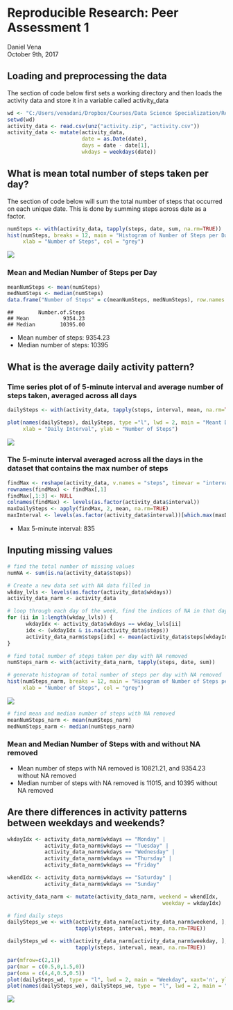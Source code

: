 # Reproducible Research: Peer Assessment 1
Daniel Vena  
October 9th, 2017  






## Loading and preprocessing the data
The section of code below first sets a working directory and then loads the activity data and store it in a variable called activity_data


```r
wd <- "C:/Users/venadani/Dropbox/Courses/Data Science Specialization/Reproducible/CourseProject1/RepData_PeerAssessment1"
setwd(wd)
activity_data <- read.csv(unz("activity.zip", "activity.csv"))
activity_data <- mutate(activity_data, 
                        date = as.Date(date), 
                        days = date - date[1], 
                        wkdays = weekdays(date))
```

## What is mean total number of steps taken per day?
The section of code below will sum the total number of steps that occurred on each unique date. This is done by summing steps across date as a factor.


```r
numSteps <- with(activity_data, tapply(steps, date, sum, na.rm=TRUE))
hist(numSteps, breaks = 12, main = "Histogram of Number of Steps per Day", 
     xlab = "Number of Steps", col = "grey")
```

![](figures/fig1-1.png)<!-- -->

### Mean and Median Number of Steps per Day

```r
meanNumSteps <- mean(numSteps)
medNumSteps <- median(numSteps)
data.frame("Number of Steps" = c(meanNumSteps, medNumSteps), row.names = c("Mean", "Median"))
```

```
##        Number.of.Steps
## Mean           9354.23
## Median        10395.00
```
* Mean number of steps: 9354.23
* Median number of steps: 10395

## What is the average daily activity pattern?
### Time series plot of of 5-minute interval and average number of steps taken, averaged across all days

```r
dailySteps <- with(activity_data, tapply(steps, interval, mean, na.rm=TRUE))

plot(names(dailySteps), dailySteps, type ="l", lwd = 2, main = "Meant Daily Steps per Interval",
     xlab = "Daily Interval", ylab = "Number of Steps")
```

![](figures/fig2-1.png)<!-- -->

### The 5-minute interval averaged across all the days in the dataset that contains the max number of steps

```r
findMax <- reshape(activity_data, v.names = "steps", timevar = "interval", idvar = "date", direction = "wide")
rownames(findMax) <- findMax[,1]
findMax[,1:3] <- NULL
colnames(findMax) <- levels(as.factor(activity_data$interval))
maxDailySteps <- apply(findMax, 2, mean, na.rm=TRUE)
maxInterval <- levels(as.factor(activity_data$interval))[which.max(maxDailySteps)]
```

* Max 5-minute interval: 835

## Inputing missing values

```r
# find the total number of missing values
numNA <- sum(is.na(activity_data$steps))

# Create a new data set with NA data filled in
wkday_lvls <- levels(as.factor(activity_data$wkdays))
activity_data_narm <- activity_data

# loop through each day of the week, find the indices of NA in that day of the week, then replace those indices with the mean number of steps taken on that day of the week. 
for (ii in 1:length(wkday_lvls)) {
      wkdayIdx <- activity_data$wkdays == wkday_lvls[ii]
      idx <- (wkdayIdx & is.na(activity_data$steps)) 
      activity_data_narm$steps[idx] <- mean(activity_data$steps[wkdayIdx], na.rm = TRUE)
}

# find total number of steps taken per day with NA removed
numSteps_narm <- with(activity_data_narm, tapply(steps, date, sum))

# generate histogram of total number of steps per day with NA removed
hist(numSteps_narm, breaks = 12, main = "Hisogram of Number of Steps per Day", 
     xlab = "Number of Steps", col = "grey")
```

![](figures/fig3-1.png)<!-- -->

```r
# find mean and median number of steps with NA removed
meanNumSteps_narm <- mean(numSteps_narm)
medNumSteps_narm <- median(numSteps_narm)
```
### Mean and Median Number of Steps with and without NA removed
* Mean number of steps with NA removed is 10821.21, and 9354.23 without NA removed
* Median number of steps with NA removed is 11015, and 10395 without NA removed

## Are there differences in activity patterns between weekdays and weekends?


```r
wkdayIdx <- activity_data_narm$wkdays == "Monday" | 
            activity_data_narm$wkdays == "Tuesday" | 
            activity_data_narm$wkdays == "Wednesday" | 
            activity_data_narm$wkdays == "Thursday" | 
            activity_data_narm$wkdays == "Friday"

wkendIdx <- activity_data_narm$wkdays == "Saturday" | 
            activity_data_narm$wkdays == "Sunday"

activity_data_narm <- mutate(activity_data_narm, weekend = wkendIdx,
                                                  weekday = wkdayIdx)

# find daily steps 
dailySteps_we <- with(activity_data_narm[activity_data_narm$weekend, ], 
                      tapply(steps, interval, mean, na.rm=TRUE))

dailySteps_wd <- with(activity_data_narm[activity_data_narm$weekday, ], 
                      tapply(steps, interval, mean, na.rm=TRUE))

par(mfrow=c(2,1))
par(mar = c(0.5,0,1.5,0))
par(oma = c(4,4,0.5,0.5))
plot(dailySteps_wd, type = "l", lwd = 2, main = "Weekday", xaxt='n', ylab = "Number of Steps") 
plot(names(dailySteps_we), dailySteps_we, type = "l", lwd = 2, main = "Weekend", xlab = "Interval (min)", ylab = "Number of Steps")
```

![](figures/fig4-1.png)<!-- -->
